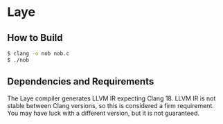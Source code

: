 # Laye

## How to Build

```bash
$ clang -o nob nob.c
$ ./nob
```

## Dependencies and Requirements

The Laye compiler generates LLVM IR expecting Clang 18. LLVM IR is not stable between Clang versions, so this is considered a firm requirement. You may have luck with a different version, but it is not guaranteed.
